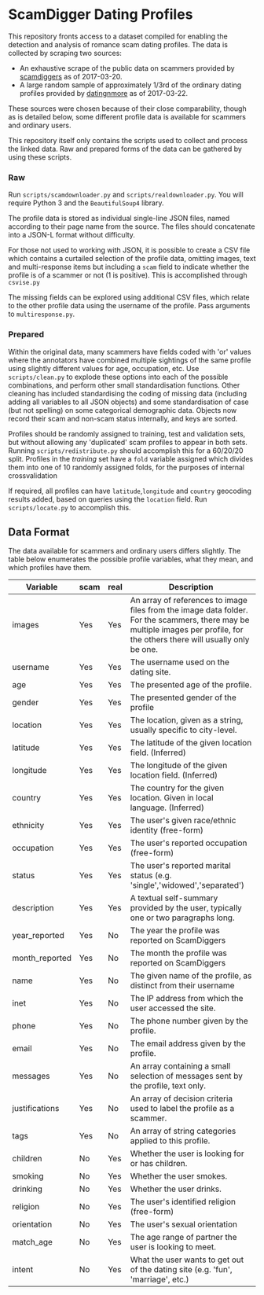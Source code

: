 # ScamDigger Dating Profiles

This repository fronts access to a dataset compiled for enabling the detection
and analysis of romance scam dating profiles. The data is collected by scraping
two sources:

+ An exhaustive scrape of the public data on scammers provided by [scamdiggers](http://scamdigger.com) as of 2017-03-20.
+ A large random sample of approximately 1/3rd of the ordinary dating profiles provided by [datingnmore](http://datingnmore.com) as of 2017-03-22. 

These sources were chosen because of their close comparability, though as is
detailed below, some different profile data is available for scammers and
ordinary users. 

This repository itself only contains the scripts used to collect and process the linked 
data. Raw and prepared forms of the data can be gathered by using these scripts.

### Raw

Run `scripts/scamdownloader.py` and `scripts/realdownloader.py`. You will require
Python 3 and the `BeautifulSoup4` library.

The profile data is stored as individual single-line JSON files, named according
to their page name from the source. The files should concatenate into a JSON-L
format without difficulty.

For those not used to working with JSON, it is possible to create a CSV file
 which contains a curtailed selection of the profile data, omitting images, text and 
multi-response items but including a `scam` field to indicate whether the
profile is of a scammer or not (1 is positive). This is accomplished through `csvise.py`

The missing fields can be explored using additional CSV files,
which relate to the other profile data using the username of the profile. Pass arguments to `multiresponse.py`.

### Prepared

Within the original data,
many scammers have fields coded with 'or' values where the annotators have combined multiple sightings of the same
profile using slightly different values for age, occupation, etc. Use `scripts/clean.py` to explode these options into each 
of the possible combinations, and perform other small standardisation functions. Other cleaning has included standardising the coding of missing data (including adding all variables to all JSON objects)
and some standardisation of case (but not spelling) on some categorical demographic data. Objects now record their scam
and non-scam status internally, and keys are sorted.

Profiles should be randomly assigned to
training, test and validation sets, but without allowing any 'duplicated' scam profiles to appear in both sets. Running `scripts/redistribute.py`
should accomplish this for a 60/20/20 split.  Profiles in the _training_ set have a `fold` variable assigned which
divides them into one of 10 randomly assigned folds, for the purposes of internal crossvalidation

If required, all profiles can have `latitude`,`longitude` and `country` geocoding
results added, based on queries using the `location` field. Run `scripts/locate.py` to accomplish this.

## Data Format

The data available for scammers and ordinary users differs slightly. The table
below enumerates the possible profile variables, what they mean, and which
profiles have them.

| Variable | scam | real | Description |
|----------|------|------|-------------|
| images   | Yes  | Yes  | An array of references to image files from the image data folder. For the scammers, there may be multiple images per profile, for the others there will usually only be one. |
| username   | Yes  | Yes  | The username used on the dating site. |
| age   | Yes  | Yes  | The presented age of the profile. |
| gender   | Yes  | Yes  | The presented gender of the profile |
| location   | Yes  | Yes  | The location, given as a string, usually specific to city-level. |
| latitude   | Yes  | Yes  | The latitude of the given location field. (Inferred) |
| longitude   | Yes  | Yes  | The longitude of the given location field. (Inferred) |
| country   | Yes  | Yes  | The country for the given location. Given in local language. (Inferred) |
| ethnicity | Yes | Yes | The user's given race/ethnic identity (free-form) |
| occupation | Yes | Yes | The user's reported occupation (free-form) |
| status | Yes | Yes | The user's reported marital status (e.g. 'single','widowed','separated') |
| description | Yes | Yes | A textual self-summary provided by the user, typically one or two paragraphs long. |
| year_reported | Yes | No | The year the profile was reported on ScamDiggers |
| month_reported | Yes | No | The month the profile was reported on ScamDiggers |
| name | Yes | No | The given name of the profile, as distinct from their username |
| inet | Yes | No | The IP address from which the user accessed the site. |
| phone | Yes | No | The phone number given by the profile. |
| email | Yes | No | The email address given by the profile. |
| messages | Yes | No | An array containing a small selection of messages sent by the profile, text only. |
| justifications | Yes | No | An array of decision criteria used to label the profile as a scammer. |
| tags | Yes | No | An array of string categories applied to this profile. |
| children | No | Yes | Whether the user is looking for or has children. |
| smoking | No | Yes | Whether the user smokes. |
| drinking | No | Yes | Whether the user drinks. |
| religion | No | Yes | The user's identified religion (free-form) |
| orientation | No | Yes | The user's sexual orientation |
| match_age | No | Yes | The age range of partner the user is looking to meet. |
| intent | No | Yes | What the user wants to get out of the dating site (e.g. 'fun', 'marriage', etc.) | 

